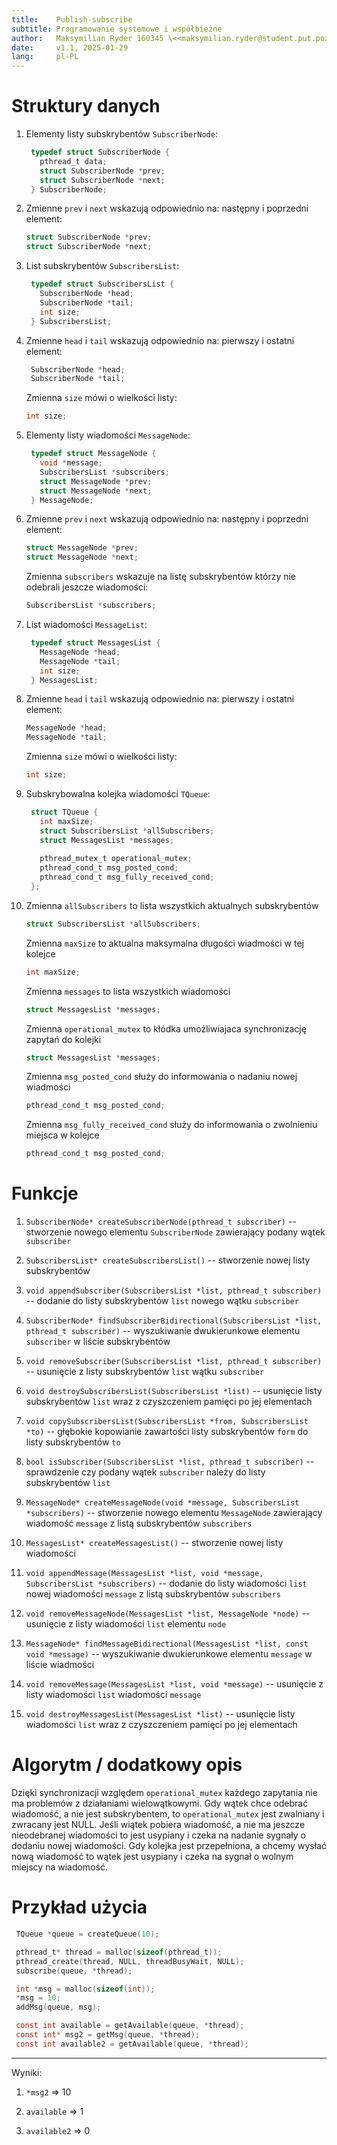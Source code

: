 ```yaml
---
title:    Publish-subscribe
subtitle: Programowanie systemowe i współbieżne
author:   Maksymilian Ryder 160345 \<<maksymilian.ryder@student.put.poznan.pl>\>
date:     v1.1, 2025-01-29
lang:     pl-PL
---
```


# Struktury danych


1. Elementy listy subskrybentów `SubscriberNode`:

   ```C
    typedef struct SubscriberNode {
      pthread_t data;
      struct SubscriberNode *prev;
      struct SubscriberNode *next;
    } SubscriberNode;
   ```

1. Zmienne `prev` i `next` wskazują odpowiednio na: następny i poprzedni element:

   ```C
   struct SubscriberNode *prev;
   struct SubscriberNode *next;
   ```

1. List subskrybentów `SubscribersList`:

   ```C
    typedef struct SubscribersList {
      SubscriberNode *head;
      SubscriberNode *tail;
      int size;
    } SubscribersList;
   ```

1. Zmienne `head` i `tail` wskazują odpowiednio na: pierwszy i ostatni element:

   ```C
    SubscriberNode *head;
    SubscriberNode *tail;
   ```
   Zmienna `size` mówi o wielkości listy:
   ```C
   int size;
   ```

1. Elementy listy wiadomości `MessageNode`:

   ```C
    typedef struct MessageNode {
      void *message;
      SubscribersList *subscribers;
      struct MessageNode *prev;
      struct MessageNode *next;
    } MessageNode;
   ```

1. Zmienne `prev` i `next` wskazują odpowiednio na: następny i poprzedni element:

   ```C
   struct MessageNode *prev;
   struct MessageNode *next;
   ```
   Zmienna `subscribers` wskazuje na listę subskrybentów którzy nie odebrali jeszcze wiadomości:
   ```C
   SubscribersList *subscribers;
   ```

1. List wiadomości `MessageList`:

   ```C
    typedef struct MessagesList {
      MessageNode *head;
      MessageNode *tail;
      int size;
    } MessagesList;
   ```

1. Zmienne `head` i `tail` wskazują odpowiednio na: pierwszy i ostatni element:

   ```C
   MessageNode *head;
   MessageNode *tail;
   ```
   Zmienna `size` mówi o wielkości listy:
   ```C
   int size;
   ```

1. Subskrybowalna kolejka wiadomości `TQueue`:
   ```C
    struct TQueue {
      int maxSize;
      struct SubscribersList *allSubscribers;
      struct MessagesList *messages;
 
      pthread_mutex_t operational_mutex;
      pthread_cond_t msg_posted_cond;
      pthread_cond_t msg_fully_received_cond;
    };
   ``` 

1. Zmienna `allSubscribers` to lista wszystkich aktualnych subskrybentów
   ```c
   struct SubscribersList *allSubscribers;
   ```
   Zmienna `maxSize` to aktualna maksymalna długości wiadmości w tej kolejce
   ```c
   int maxSize;
   ```
   Zmienna `messages` to lista wszystkich wiadomości
   ```c
   struct MessagesList *messages;
   ```
   Zmienna `operational_mutex` to kłódka umożliwiajaca synchronizację zapytań do kolejki
   ```c
   struct MessagesList *messages;
   ```
   Zmienna `msg_posted_cond` służy do informowania o nadaniu nowej wiadmości
   ```c
   pthread_cond_t msg_posted_cond;
   ```
   Zmienna `msg_fully_received_cond` służy do informowania o zwolnieniu miejsca w kolejce
   ```c
   pthread_cond_t msg_posted_cond;
   ```


# Funkcje


1. `SubscriberNode* createSubscriberNode(pthread_t subscriber)` -- stworzenie nowego elementu `SubscriberNode` zawierający podany wątek `subscriber`

1. `SubscribersList* createSubscribersList()` -- stworzenie nowej listy subskrybentów

1. `void appendSubscriber(SubscribersList *list, pthread_t subscriber)` -- dodanie do listy subskrybentów `list` nowego wątku `subscriber`

1. `SubscriberNode* findSubscriberBidirectional(SubscribersList *list, pthread_t subscriber)` -- wyszukiwanie dwukierunkowe elementu `subscriber` w liście subskrybentów 

1. `void removeSubscriber(SubscribersList *list, pthread_t subscriber)` -- usunięcie z listy subskrybentów `list` wątku `subscriber`

1. `void destroySubscribersList(SubscribersList *list)` -- usunięcie listy subskrybentów `list` wraz z czyszczeniem pamięci po jej elementach

1. `void copySubscribersList(SubscribersList *from, SubscribersList *to)` -- głębokie kopowianie zawartości listy subskrybentów `form` do listy subskrybentów `to`

1. `bool isSubscriber(SubscribersList *list, pthread_t subscriber)` -- sprawdzenie czy podany wątek `subscriber` należy do listy subskrybentów `list`

1. `MessageNode* createMessageNode(void *message, SubscribersList *subscribers)` -- stworzenie nowego elementu `MessageNode` zawierający wiadomość `message` z listą subskrybentów `subscribers`

1. `MessagesList* createMessagesList()` -- stworzenie nowej listy wiadomości

1. `void appendMessage(MessagesList *list, void *message, SubscribersList *subscribers)` -- dodanie do listy wiadomości `list` nowej wiadomości `message` z listą subskrybentów `subscribers`

1. `void removeMessageNode(MessagesList *list, MessageNode *node)` -- usunięcie z listy wiadomości `list` elementu `node`

1. `MessageNode* findMessageBidirectional(MessagesList *list, const void *message)` -- wyszukiwanie dwukierunkowe elementu `message` w liście wiadmości

1. `void removeMessage(MessagesList *list, void *message)` -- usunięcie z listy wiadomości `list` wiadomości `message`

1. `void destroyMessagesList(MessagesList *list)` -- usunięcie listy wiadomości `list` wraz z czyszczeniem pamięci po jej elementach


# Algorytm / dodatkowy opis


Dzięki synchronizacji względem `operational_mutex` każdego zapytania nie ma problemów z działaniami wielowątkowymi. 
Gdy wątek chce odebrać wiadomość, a nie jest subskrybentem, to `operational_mutex` jest zwalniany i zwracany jest NULL.
Jeśli wiątek pobiera wiadomość, a nie ma jeszcze nieodebranej wiadomości to jest usypiany i czeka na nadanie sygnały o dodaniu nowej wiadomości.
Gdy kolejka jest przepełniona, a chcemy wysłać nową wiadomość to wątek jest usypiany i czeka na sygnał o wolnym miejscy na wiadomość. 


# Przykład użycia

```C 
 TQueue *queue = createQueue(10);

 pthread_t* thread = malloc(sizeof(pthread_t));
 pthread_create(thread, NULL, threadBusyWait, NULL);
 subscribe(queue, *thread);

 int *msg = malloc(sizeof(int));
 *msg = 10;
 addMsg(queue, msg);

 const int available = getAvailable(queue, *thread);
 const int* msg2 = getMsg(queue, *thread);
 const int available2 = getAvailable(queue, *thread);
```
-------------------------------------------------------------------------------

Wyniki:
1. `*msg2` => 10

1. `available` => 1

1. `available2` => 0